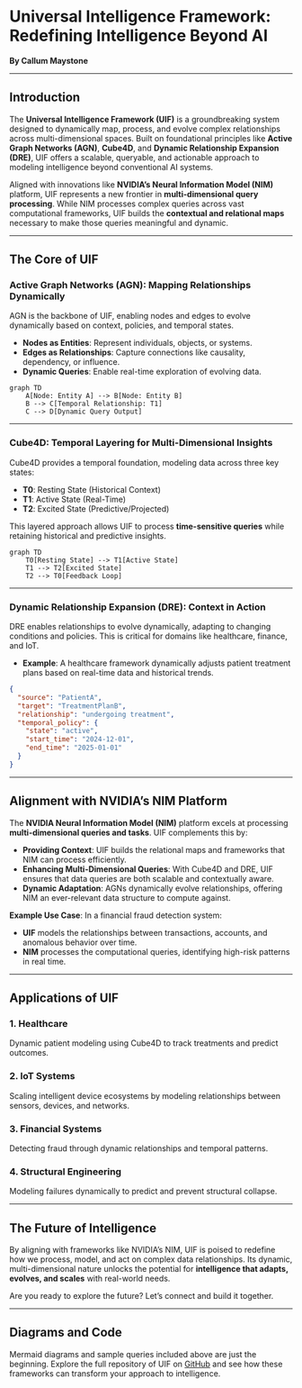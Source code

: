 # Universal Intelligence Framework: Redefining Intelligence Beyond AI

**By Callum Maystone**

---

## **Introduction**

The **Universal Intelligence Framework (UIF)** is a groundbreaking system designed to dynamically map, process, and evolve complex relationships across multi-dimensional spaces. Built on foundational principles like **Active Graph Networks (AGN)**, **Cube4D**, and **Dynamic Relationship Expansion (DRE)**, UIF offers a scalable, queryable, and actionable approach to modeling intelligence beyond conventional AI systems.

Aligned with innovations like **NVIDIA’s Neural Information Model (NIM)** platform, UIF represents a new frontier in **multi-dimensional query processing**. While NIM processes complex queries across vast computational frameworks, UIF builds the **contextual and relational maps** necessary to make those queries meaningful and dynamic.

---

## **The Core of UIF**

### **Active Graph Networks (AGN): Mapping Relationships Dynamically**
AGN is the backbone of UIF, enabling nodes and edges to evolve dynamically based on context, policies, and temporal states.

- **Nodes as Entities**: Represent individuals, objects, or systems.
- **Edges as Relationships**: Capture connections like causality, dependency, or influence.
- **Dynamic Queries**: Enable real-time exploration of evolving data.

```mermaid
graph TD
    A[Node: Entity A] --> B[Node: Entity B]
    B --> C[Temporal Relationship: T1]
    C --> D[Dynamic Query Output]
```

---

### **Cube4D: Temporal Layering for Multi-Dimensional Insights**
Cube4D provides a temporal foundation, modeling data across three key states:
- **T0**: Resting State (Historical Context)
- **T1**: Active State (Real-Time)
- **T2**: Excited State (Predictive/Projected)

This layered approach allows UIF to process **time-sensitive queries** while retaining historical and predictive insights.

```mermaid
graph TD
    T0[Resting State] --> T1[Active State]
    T1 --> T2[Excited State]
    T2 --> T0[Feedback Loop]
```

---

### **Dynamic Relationship Expansion (DRE): Context in Action**
DRE enables relationships to evolve dynamically, adapting to changing conditions and policies. This is critical for domains like healthcare, finance, and IoT.

- **Example**: A healthcare framework dynamically adjusts patient treatment plans based on real-time data and historical trends.

```json
{
  "source": "PatientA",
  "target": "TreatmentPlanB",
  "relationship": "undergoing treatment",
  "temporal_policy": {
    "state": "active",
    "start_time": "2024-12-01",
    "end_time": "2025-01-01"
  }
}
```

---

## **Alignment with NVIDIA’s NIM Platform**

The **NVIDIA Neural Information Model (NIM)** platform excels at processing **multi-dimensional queries and tasks**. UIF complements this by:
- **Providing Context**: UIF builds the relational maps and frameworks that NIM can process efficiently.
- **Enhancing Multi-Dimensional Queries**: With Cube4D and DRE, UIF ensures that data queries are both scalable and contextually aware.
- **Dynamic Adaptation**: AGNs dynamically evolve relationships, offering NIM an ever-relevant data structure to compute against.

**Example Use Case**:
In a financial fraud detection system:
- **UIF** models the relationships between transactions, accounts, and anomalous behavior over time.
- **NIM** processes the computational queries, identifying high-risk patterns in real time.

---

## **Applications of UIF**

### **1. Healthcare**
Dynamic patient modeling using Cube4D to track treatments and predict outcomes.

### **2. IoT Systems**
Scaling intelligent device ecosystems by modeling relationships between sensors, devices, and networks.

### **3. Financial Systems**
Detecting fraud through dynamic relationships and temporal patterns.

### **4. Structural Engineering**
Modeling failures dynamically to predict and prevent structural collapse.

---

## **The Future of Intelligence**

By aligning with frameworks like NVIDIA’s NIM, UIF is poised to redefine how we process, model, and act on complex data relationships. Its dynamic, multi-dimensional nature unlocks the potential for **intelligence that adapts, evolves, and scales** with real-world needs.

Are you ready to explore the future? Let’s connect and build it together.

---

## **Diagrams and Code**

Mermaid diagrams and sample queries included above are just the beginning. Explore the full repository of UIF on [GitHub](https://github.com/ConicuConsulting/SlappAI) and see how these frameworks can transform your approach to intelligence.

